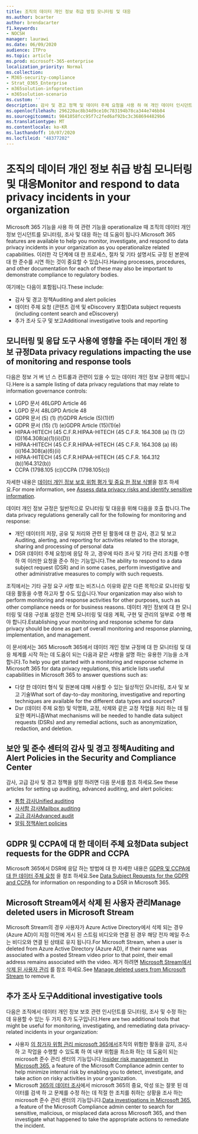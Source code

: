 ```yaml
---
title: 조직의 데이터 개인 정보 취급 방침 모니터링 및 대응
ms.author: bcarter
author: brendacarter
f1.keywords:
- NOCSH
manager: laurawi
ms.date: 06/09/2020
audience: ITPro
ms.topic: article
ms.prod: microsoft-365-enterprise
localization_priority: Normal
ms.collection:
- M365-security-compliance
- Strat_O365_Enterprise
- m365solution-infoprotection
- m365solution-scenario
ms.custom: ''
description: 감사 및 경고 정책 및 데이터 주체 요청을 사용 하 여 개인 데이터 인시던트를 모니터링 하 고 대응 합니다.
ms.openlocfilehash: 296220ac8b34d9ce10c783194b78ca344e746b84
ms.sourcegitcommit: 9841058fcc95f7c2fed6af92bc3c3686944829b6
ms.translationtype: MT
ms.contentlocale: ko-KR
ms.lasthandoff: 10/07/2020
ms.locfileid: "48377202"
---
```

# <a name="monitor-and-respond-to-data-privacy-incidents-in-your-organization"></a><span data-ttu-id="52b65-103">조직의 데이터 개인 정보 취급 방침 모니터링 및 대응</span><span class="sxs-lookup"><span data-stu-id="52b65-103">Monitor and respond to data privacy incidents in your organization</span></span>

<span data-ttu-id="52b65-104">Microsoft 365 기능을 사용 하 여 관련 기능을 operationalize 때 조직의 데이터 개인 정보 인시던트를 모니터링, 조사 및 대응 하는 데 도움이 됩니다.</span><span class="sxs-lookup"><span data-stu-id="52b65-104">Microsoft 365 features are available to help you monitor, investigate, and respond to data privacy incidents in your organization as you operationalize related capabilities.</span></span> <span data-ttu-id="52b65-105">이러한 각 단계에 대 한 프로세스, 절차 및 기타 설명서도 규정 된 본문에 대 한 준수를 시연 하는 것이 중요할 수 있습니다.</span><span class="sxs-lookup"><span data-stu-id="52b65-105">Having processes, procedures, and other documentation for each of these may also be important to demonstrate compliance to regulatory bodies.</span></span>

<span data-ttu-id="52b65-106">여기에는 다음이 포함됩니다.</span><span class="sxs-lookup"><span data-stu-id="52b65-106">These include:</span></span> 

- <span data-ttu-id="52b65-107">감사 및 경고 정책</span><span class="sxs-lookup"><span data-stu-id="52b65-107">Auditing and alert policies</span></span>
- <span data-ttu-id="52b65-108">데이터 주체 요청 (콘텐츠 검색 및 eDiscovery 포함)</span><span class="sxs-lookup"><span data-stu-id="52b65-108">Data subject requests (including content search and eDiscovery)</span></span>
- <span data-ttu-id="52b65-109">추가 조사 도구 및 보고</span><span class="sxs-lookup"><span data-stu-id="52b65-109">Additional investigative tools and reporting</span></span>

## <a name="data-privacy-regulations-impacting-the-use-of-monitoring-and-response-tools"></a><span data-ttu-id="52b65-110">모니터링 및 응답 도구 사용에 영향을 주는 데이터 개인 정보 규정</span><span class="sxs-lookup"><span data-stu-id="52b65-110">Data privacy regulations impacting the use of monitoring and response tools</span></span>

<span data-ttu-id="52b65-111">다음은 정보 거 버 넌 스 컨트롤과 관련이 있을 수 있는 데이터 개인 정보 규정의 예입니다.</span><span class="sxs-lookup"><span data-stu-id="52b65-111">Here is a sample listing of data privacy regulations that may relate to information governance controls:</span></span>

- <span data-ttu-id="52b65-112">LGPD 문서 46</span><span class="sxs-lookup"><span data-stu-id="52b65-112">LGPD Article 46</span></span>
- <span data-ttu-id="52b65-113">LGPD 문서 48</span><span class="sxs-lookup"><span data-stu-id="52b65-113">LGPD Article 48</span></span>
- <span data-ttu-id="52b65-114">GDPR 문서 (5) (1) (f)</span><span class="sxs-lookup"><span data-stu-id="52b65-114">GDPR Article (5)(1)(f)</span></span>
- <span data-ttu-id="52b65-115">GDPR 문서 (15) (1) (e)</span><span class="sxs-lookup"><span data-stu-id="52b65-115">GDPR Article (15)(1)(e)</span></span>
- <span data-ttu-id="52b65-116">HIPAA-HITECH (45 C.F.R.</span><span class="sxs-lookup"><span data-stu-id="52b65-116">HIPAA-HITECH (45 C.F.R.</span></span> <span data-ttu-id="52b65-117">164.308 (a) (1) (2) (D)</span><span class="sxs-lookup"><span data-stu-id="52b65-117">164.308(a)(1)(ii)(D))</span></span>
- <span data-ttu-id="52b65-118">HIPAA-HITECH (45 C.F.R.</span><span class="sxs-lookup"><span data-stu-id="52b65-118">HIPAA-HITECH (45 C.F.R.</span></span> <span data-ttu-id="52b65-119">164.308 (a) (6) (ii)</span><span class="sxs-lookup"><span data-stu-id="52b65-119">164.308(a)(6)(ii)</span></span>
- <span data-ttu-id="52b65-120">HIPAA-HITECH (45 C.F.R.</span><span class="sxs-lookup"><span data-stu-id="52b65-120">HIPAA-HITECH (45 C.F.R.</span></span> <span data-ttu-id="52b65-121">164.312 (b))</span><span class="sxs-lookup"><span data-stu-id="52b65-121">164.312(b))</span></span>
- <span data-ttu-id="52b65-122">CCPA (1798.105 (c))</span><span class="sxs-lookup"><span data-stu-id="52b65-122">CCPA (1798.105(c))</span></span>

<span data-ttu-id="52b65-123">자세한 내용은 [데이터 개인 정보 보호 위험 평가 및 중요 한 정보 식별](information-protection-deploy-assess.md)을 참조 하세요.</span><span class="sxs-lookup"><span data-stu-id="52b65-123">For more information, see [Assess data privacy risks and identify sensitive information](information-protection-deploy-assess.md).</span></span>

<span data-ttu-id="52b65-124">데이터 개인 정보 규정은 일반적으로 모니터링 및 대응을 위해 다음을 호출 합니다.</span><span class="sxs-lookup"><span data-stu-id="52b65-124">The data privacy regulations generally call for the following for monitoring and response:</span></span>

- <span data-ttu-id="52b65-125">개인 데이터의 저장, 공유 및 처리와 관련 된 활동에 대 한 감사, 경고 및 보고</span><span class="sxs-lookup"><span data-stu-id="52b65-125">Auditing, alerting, and reporting for activities related to the storage, sharing and processing of personal data</span></span>
- <span data-ttu-id="52b65-126">DSR (데이터 주체 요청)에 응답 하 고, 경우에 따라 조사 및 기타 관리 조치를 수행 하 여 이러한 요청을 준수 하는 기능입니다.</span><span class="sxs-lookup"><span data-stu-id="52b65-126">The ability to respond to a data subject request (DSR) and in some cases, perform investigative and other administrative measures to comply with such requests.</span></span>

<span data-ttu-id="52b65-127">조직에서는 기타 규정 요구 사항 또는 비즈니스 이유와 같은 다른 목적으로 모니터링 및 대응 활동을 수행 하고자 할 수도 있습니다.</span><span class="sxs-lookup"><span data-stu-id="52b65-127">Your organization may also wish to perform monitoring and response activities for other purposes, such as other compliance needs or for business reasons.</span></span> <span data-ttu-id="52b65-128">데이터 개인 정보에 대 한 모니터링 및 대응 구성표 설정은 전체 모니터링 및 대응 계획, 구현 및 관리의 일부로 수행 해야 합니다.</span><span class="sxs-lookup"><span data-stu-id="52b65-128">Establishing your monitoring and response scheme for data privacy should be done as part of overall monitoring and response planning, implementation, and management.</span></span>

<span data-ttu-id="52b65-129">이 문서에서는 365 Microsoft 365에서 데이터 개인 정보 규정에 대 한 모니터링 및 대응 체계를 시작 하는 데 도움이 되는 다음과 같은 사항을 설명 하는 유용한 기능을 소개 합니다.</span><span class="sxs-lookup"><span data-stu-id="52b65-129">To help you get started with a monitoring and response scheme in Microsoft 365 for data privacy regulations, this article lists useful capabilities in Microsoft 365 to answer questions such as:</span></span> 

- <span data-ttu-id="52b65-130">다양 한 데이터 형식 및 원본에 대해 사용할 수 있는 일상적인 모니터링, 조사 및 보고 기술</span><span class="sxs-lookup"><span data-stu-id="52b65-130">What sort of day-to-day monitoring, investigative and reporting techniques are available for the different data types and sources?</span></span>
- <span data-ttu-id="52b65-131">Dsr (데이터 주체 요청) 및 익명화, 교정, 삭제와 같은 교정 작업을 처리 하는 데 필요한 메커니즘</span><span class="sxs-lookup"><span data-stu-id="52b65-131">What mechanisms will be needed to handle data subject requests (DSRs) and any remedial actions, such as anonymization, redaction, and deletion.</span></span>

## <a name="auditing-and-alert-policies-in-the-security-and-compliance-center"></a><span data-ttu-id="52b65-132">보안 및 준수 센터의 감사 및 경고 정책</span><span class="sxs-lookup"><span data-stu-id="52b65-132">Auditing and Alert Policies in the Security and Compliance Center</span></span>

<span data-ttu-id="52b65-133">감사, 고급 감사 및 경고 정책을 설정 하려면 다음 문서를 참조 하세요.</span><span class="sxs-lookup"><span data-stu-id="52b65-133">See these articles for setting up auditing, advanced auditing, and alert policies:</span></span>

- [<span data-ttu-id="52b65-134">통합 감사</span><span class="sxs-lookup"><span data-stu-id="52b65-134">Unified auditing</span></span>](../compliance/search-the-audit-log-in-security-and-compliance.md)
- [<span data-ttu-id="52b65-135">사서함 감사</span><span class="sxs-lookup"><span data-stu-id="52b65-135">Mailbox auditing</span></span>](../compliance/enable-mailbox-auditing.md)
- [<span data-ttu-id="52b65-136">고급 감사</span><span class="sxs-lookup"><span data-stu-id="52b65-136">Advanced audit</span></span>](../compliance/advanced-audit.md)
- [<span data-ttu-id="52b65-137">알림 정책</span><span class="sxs-lookup"><span data-stu-id="52b65-137">Alert policies</span></span>](../compliance/alert-policies.md)

## <a name="data-subject-requests-for-the-gdpr-and-ccpa"></a><span data-ttu-id="52b65-138">GDPR 및 CCPA에 대 한 데이터 주체 요청</span><span class="sxs-lookup"><span data-stu-id="52b65-138">Data subject requests for the GDPR and CCPA</span></span>

<span data-ttu-id="52b65-139">Microsoft 365에서 DSR에 응답 하는 방법에 대 한 자세한 내용은 [GDPR 및 CCPA에 대 한 데이터 주체 요청](../compliance/gdpr-dsr-office365.md) 을 참조 하세요.</span><span class="sxs-lookup"><span data-stu-id="52b65-139">See [Data Subject Requests for the GDPR and CCPA](../compliance/gdpr-dsr-office365.md) for information on responding to a DSR in Microsoft 365.</span></span>

## <a name="manage-deleted-users-in-microsoft-stream"></a><span data-ttu-id="52b65-140">Microsoft Stream에서 삭제 된 사용자 관리</span><span class="sxs-lookup"><span data-stu-id="52b65-140">Manage deleted users in Microsoft Stream</span></span>

<span data-ttu-id="52b65-141">Microsoft Stream의 경우 사용자가 Azure Active Directory에서 삭제 되는 경우 (Azure AD)이 지점 이전에 게시 된 스트림 비디오와 연결 된 경우 해당 전자 메일 주소는 비디오와 연결 된 상태로 유지 됩니다.</span><span class="sxs-lookup"><span data-stu-id="52b65-141">For Microsoft Stream, when a user is deleted from Azure Active Directory (Azure AD), if their name was associated with a posted Stream video prior to that point, their email address remains associated with the video.</span></span> <span data-ttu-id="52b65-142">제거 하려면 [Microsoft Stream에서 삭제 된 사용자 관리](https://docs.microsoft.com/stream/managing-deleted-users) 를 참조 하세요.</span><span class="sxs-lookup"><span data-stu-id="52b65-142">See [Manage deleted users from Microsoft Stream](https://docs.microsoft.com/stream/managing-deleted-users) to remove it.</span></span>

## <a name="additional-investigative-tools"></a><span data-ttu-id="52b65-143">추가 조사 도구</span><span class="sxs-lookup"><span data-stu-id="52b65-143">Additional investigative tools</span></span>

<span data-ttu-id="52b65-144">다음은 조직에서 데이터 개인 정보 보호 관련 인시던트를 모니터링, 조사 및 수정 하는 데 유용할 수 있는 두 가지 추가 도구입니다.</span><span class="sxs-lookup"><span data-stu-id="52b65-144">Here are two additional tools that might be useful for monitoring, investigating, and remediating data privacy-related incidents in your organization:</span></span>

- <span data-ttu-id="52b65-145">사용자 [의 참가자 위험 관리 microsoft 365에서](../compliance/insider-risk-management.md)조직의 위험한 활동을 감지, 조사 하 고 작업을 수행할 수 있도록 하 여 내부 위험을 최소화 하는 데 도움이 되는 microsoft 준수 관리 센터의 기능입니다.</span><span class="sxs-lookup"><span data-stu-id="52b65-145">[Insider risk management in Microsoft 365](../compliance/insider-risk-management.md), a feature of the Microsoft Compliance admin center to help minimize internal risk by enabling you to detect, investigate, and take action on risky activities in your organization.</span></span>
- <span data-ttu-id="52b65-146">Microsoft [365의 데이터 조사](../compliance/overview-data-investigations.md)에서 microsoft 365의 중요, 악성 또는 잘못 된 데이터를 검색 하 고 문제를 수정 하는 데 적절 한 조치를 취하는 상황을 조사 하는 microsoft 준수 관리 센터의 기능입니다.</span><span class="sxs-lookup"><span data-stu-id="52b65-146">[Data investigations in Microsoft 365](../compliance/overview-data-investigations.md), a feature of the Microsoft Compliance admin center to search for sensitive, malicious, or misplaced data across Microsoft 365, and then investigate what happened to take the appropriate actions to remediate the incident.</span></span>
